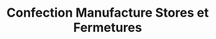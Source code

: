 ---
title: "Confection Manufacture Stores et Fermetures"
url: /la-grande-motte/confection-manufacture-stores-et-fermetures/
shop: Baumarkt
---